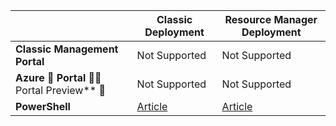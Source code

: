 |  | **Classic Deployment**  | **Resource Manager Deployment**|
|-----------------------------|-------------|---------------------|
| **Classic Management Portal**          | Not Supported          | Not Supported                  |
| **Azure  Portal**             Portal Preview**  | Not Supported         | Not Supported                  |
| **PowerShell** | [Article](/documentation/articles/expressroute-howto-coexist-classic/) | [Article](/documentation/articles/expressroute-howto-coexist-resource-manager/) |
